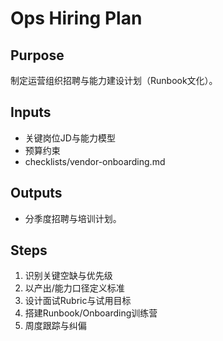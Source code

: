 # Ops Hiring Plan

## Purpose

制定运营组织招聘与能力建设计划（Runbook文化）。

## Inputs

- 关键岗位JD与能力模型
- 预算约束
- checklists/vendor-onboarding.md

## Outputs

- 分季度招聘与培训计划。

## Steps

1. 识别关键空缺与优先级
2. 以产出/能力口径定义标准
3. 设计面试Rubric与试用目标
4. 搭建Runbook/Onboarding训练营
5. 周度跟踪与纠偏
